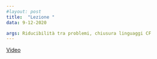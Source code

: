 ```yaml
---
#layout: post
title:  "Lezione "
data: 9-12-2020

args: Riducibilità tra problemi, chiusura linguaggi CF
---
```


[Video](https://uniroma2.sharepoint.com/sites/msteams_a7df03/Documenti%20condivisi/Lezioni/Recordings/fo_lezione17_09_12_20.mp4)

